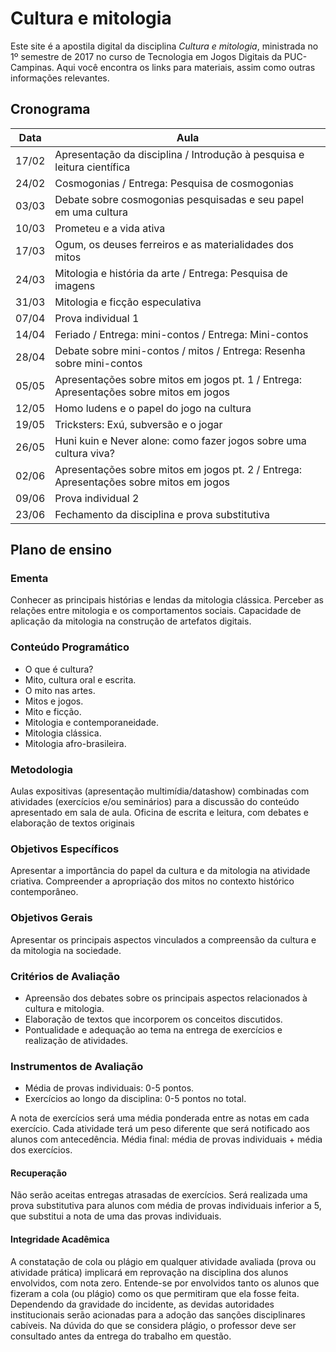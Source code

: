 # Cultura e mitologia

Este site é a apostila digital da disciplina *Cultura e mitologia*, ministrada no 1º semestre de 2017 no curso de Tecnologia em Jogos Digitais da PUC-Campinas. Aqui você encontra os links para materiais, assim como outras informações relevantes.

## Cronograma

| Data  | Aula                                                                                   | 
|-------|----------------------------------------------------------------------------------------| 
| 17/02 | Apresentação da disciplina / Introdução à pesquisa e leitura científica                | 
| 24/02 | Cosmogonias / Entrega: Pesquisa de cosmogonias                                         | 
| 03/03 | Debate sobre cosmogonias pesquisadas e seu papel em uma cultura                        | 
| 10/03 | Prometeu e a vida ativa                                                                | 
| 17/03 | Ogum, os deuses ferreiros e as materialidades dos mitos                                | 
| 24/03 | Mitologia e história da arte / Entrega: Pesquisa de imagens                            | 
| 31/03 | Mitologia e ficção especulativa                                                        | 
| 07/04 | Prova individual 1                                                                     | 
| 14/04 | Feriado / Entrega: mini-contos / Entrega: Mini-contos                                  | 
| 28/04 | Debate sobre mini-contos / mitos / Entrega: Resenha sobre mini-contos                  | 
| 05/05 | Apresentações sobre mitos em jogos pt. 1 / Entrega: Apresentações sobre mitos em jogos | 
| 12/05 | Homo ludens e o papel do jogo na cultura                                               | 
| 19/05 | Tricksters: Exú, subversão e o jogar                                                   | 
| 26/05 | Huni kuin e Never alone: como fazer jogos sobre uma cultura viva?                      | 
| 02/06 | Apresentações sobre mitos em jogos pt. 2 / Entrega: Apresentações sobre mitos em jogos | 
| 09/06 | Prova individual 2                                                                     | 
| 23/06 | Fechamento da disciplina e prova substitutiva                                          | 

## Plano de ensino

### Ementa

Conhecer as principais histórias e lendas da mitologia clássica. Perceber as relações entre mitologia e os
comportamentos sociais. Capacidade de aplicação da mitologia na construção de artefatos digitais.

### Conteúdo Programático

- O que é cultura?
- Mito, cultura oral e escrita.
- O mito nas artes.
- Mitos e jogos.
- Mito e ficção.
- Mitologia e contemporaneidade.
- Mitologia clássica.
- Mitologia afro-brasileira.

### Metodologia

Aulas expositivas (apresentação multimídia/datashow) combinadas com atividades (exercícios e/ou seminários) para
a discussão do conteúdo apresentado em sala de aula. Oficina de escrita e leitura, com debates e elaboração de
textos originais

### Objetivos Específicos

Apresentar a importância do papel da cultura e da mitologia na atividade criativa. Compreender a apropriação dos mitos no contexto histórico contemporâneo.

### Objetivos Gerais

Apresentar os principais aspectos vinculados a compreensão da cultura e da mitologia na sociedade.

### Critérios de Avaliação

- Apreensão dos debates sobre os principais aspectos relacionados à cultura e mitologia.
- Elaboração de textos que incorporem os conceitos discutidos.
- Pontualidade e adequação ao tema na entrega de exercícios e realização de atividades.

### Instrumentos de Avaliação

- Média de provas individuais: 0-5 pontos.
- Exercícios ao longo da disciplina: 0-5 pontos no total.

A nota de exercícios será uma média ponderada entre as notas em cada exercício. Cada atividade terá um peso
diferente que será notificado aos alunos com antecedência. Média final: média de provas individuais + média dos exercícios.

#### Recuperação

Não serão aceitas entregas atrasadas de exercícios. Será realizada uma prova substitutiva para alunos com média de provas individuais inferior a 5, que substitui a nota de uma das provas individuais.

#### Integridade Acadêmica

A constatação de cola ou plágio em qualquer atividade avaliada (prova ou atividade prática) implicará em reprovação na disciplina dos alunos envolvidos, com nota zero. Entende-se por envolvidos tanto os alunos que fizeram a cola (ou plágio) como os que permitiram que ela fosse feita. Dependendo da gravidade do incidente, as devidas autoridades institucionais serão acionadas para a adoção das sanções disciplinares cabíveis. Na dúvida do que se considera plágio, o professor deve ser consultado antes da entrega do trabalho em questão.